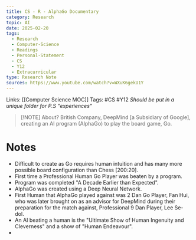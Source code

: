 ```yaml
---
title: CS - R - AlphaGo Documentary
category: Research
topic: AI
date: 2025-02-20
tags:
  - Research
  - Computer-Science
  - Readings
  - Personal-Statement
  - CS
  - Y12
  - Extracurricular
type: Research Note
sources: https://www.youtube.com/watch?v=WXuK6gekU1Y
---
```


Links: [[Computer Science MOC]]
Tags: #CS #Y12  *Should be put in a unique folder for P.S "experiences"*

> [!NOTE] About?
> British Company, DeepMind [a Subsidiary of Google], creating an AI program (AlphaGo) to play the board game, Go.

# Notes
- Difficult to create as Go requires human intuition and has many more possible board configuration than Chess [200:20].
- First time a Professional Human Go Player was beaten by a program.
- Program was completed "A Decade Earlier than Expected".
- AlphaGo was created using a Deep Neural Network.
- First Human that AlphaGo played against was 2 Dan Go Player, Fan Hui, who was later brought on as an advisor for DeepMind during their preparation for the match against, Professional 9 Dan Player, Lee Se-dol.
- An AI beating a human is the "Ultimate Show of Human Ingenuity and Cleverness" and a show of "Human Endeavour".
- 
